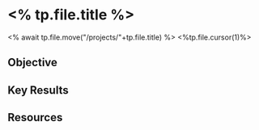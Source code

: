 # <% tp.file.title %>
<% await tp.file.move("/projects/"+tp.file.title) %>
<%tp.file.cursor(1)%>
## Objective

## Key Results

## Resources
